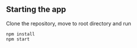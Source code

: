 ## Starting the app

Clone the repository, move to root directory and run<br>
```
npm install
npm start
```